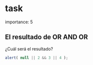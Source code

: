 # task

importance: 5

## El resultado de OR AND OR

¿Cuál será el resultado?

```javascript
alert( null || 2 && 3 || 4 );
```

